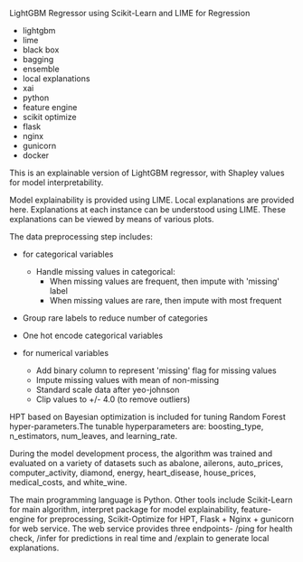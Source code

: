 LightGBM Regressor using Scikit-Learn and LIME for Regression

- lightgbm
- lime
- black box
- bagging
- ensemble
- local explanations
- xai
- python
- feature engine
- scikit optimize
- flask
- nginx
- gunicorn
- docker

This is an explainable version of LightGBM regressor, with Shapley values for model interpretability.

Model explainability is provided using LIME. Local explanations are provided here. Explanations at each instance can be understood using LIME. These explanations can be viewed by means of various plots.

The data preprocessing step includes:

- for categorical variables
  - Handle missing values in categorical:
    - When missing values are frequent, then impute with 'missing' label
    - When missing values are rare, then impute with most frequent
- Group rare labels to reduce number of categories
- One hot encode categorical variables

- for numerical variables

  - Add binary column to represent 'missing' flag for missing values
  - Impute missing values with mean of non-missing
  - Standard scale data after yeo-johnson
  - Clip values to +/- 4.0 (to remove outliers)

HPT based on Bayesian optimization is included for tuning Random Forest hyper-parameters.The tunable hyperparameters are: boosting_type, n_estimators, num_leaves, and learning_rate.

During the model development process, the algorithm was trained and evaluated on a variety of datasets such as abalone, ailerons, auto_prices, computer_activity, diamond, energy, heart_disease, house_prices, medical_costs, and white_wine.

The main programming language is Python. Other tools include Scikit-Learn for main algorithm, interpret package for model explainability, feature-engine for preprocessing, Scikit-Optimize for HPT, Flask + Nginx + gunicorn for web service. The web service provides three endpoints- /ping for health check, /infer for predictions in real time and /explain to generate local explanations.
